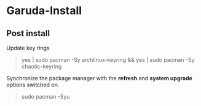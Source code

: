 # Garuda-Install

## Post install

Update key rings

> yes | sudo pacman -Sy archlinux-keyring && yes | sudo pacman -Sy chaotic-keyring

Synchronize the package manager with the **refresh** and **system upgrade** options switched on.

> sudo pacman -Syu

